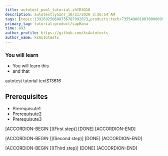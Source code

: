 ```yaml
---
title: autotest_pool_tutorial-zhfR3Q18
description: autotestly5In7_10/21/2020 3:36:54 AM
tags: [topic:139269250608756787992873,products:tech/73554900100700000996,tutorial:experience/advanced]
primary_tag: tutorial:product/sapHana
time: 893
author_profile: https://github.com/ksAutotests
author_name: ksAutotests
---
```

### You will learn
- You will learn this
- and that

autotest tutorial textS13616

## Prerequisites
- Prerequisute1
- Prerequisute2
- Prerequisute3

[ACCORDION-BEGIN [](First step)]
[DONE]
[ACCORDION-END]

[ACCORDION-BEGIN [](Second step)]
[DONE]
[ACCORDION-END]

[ACCORDION-BEGIN [](Third step)]
[DONE]
[ACCORDION-END]


